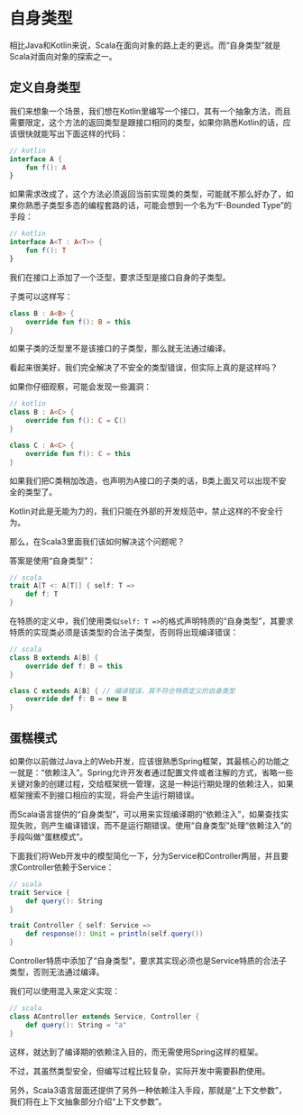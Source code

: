 # 自身类型

相比Java和Kotlin来说，Scala在面向对象的路上走的更远。而“自身类型”就是Scala对面向对象的探索之一。

## 定义自身类型

我们来想象一个场景，我们想在Kotlin里编写一个接口，其有一个抽象方法，而且需要限定，这个方法的返回类型是跟接口相同的类型，如果你熟悉Kotlin的话，应该很快就能写出下面这样的代码：

```kotlin
// kotlin
interface A {
    fun f(): A
}
```

如果需求改成了，这个方法必须返回当前实现类的类型，可能就不那么好办了，如果你熟悉子类型多态的编程套路的话，可能会想到一个名为“F-Bounded Type”的手段：

```kotlin
// kotlin
interface A<T : A<T>> {
    fun f(): T
}
```

我们在接口上添加了一个泛型，要求泛型是接口自身的子类型。

子类可以这样写：

```kotlin
class B : A<B> {
    override fun f(): B = this
}
```

如果子类的泛型里不是该接口的子类型，那么就无法通过编译。

看起来很美好，我们完全解决了不安全的类型错误，但实际上真的是这样吗？

如果你仔细观察，可能会发现一些漏洞：

```kotlin
// kotlin
class B : A<C> {
    override fun f(): C = C()
}

class C : A<C> {
    override fun f(): C = this
}
```

如果我们把C类稍加改造，也声明为A接口的子类的话，B类上面又可以出现不安全的类型了。

Kotlin对此是无能为力的，我们只能在外部的开发规范中，禁止这样的不安全行为。

那么，在Scala3里面我们该如何解决这个问题呢？

答案是使用“自身类型”：

```scala
// scala
trait A[T <: A[T]] { self: T =>
    def f: T
}
```

在特质的定义中，我们使用类似`self: T =>`的格式声明特质的“自身类型”，其要求特质的实现类必须是该类型的合法子类型，否则将出现编译错误：

```scala
// scala
class B extends A[B] {
    override def f: B = this
}

class C extends A[B] { // 编译错误，其不符合特质定义的自身类型
    override def f: B = new B
}
```

## 蛋糕模式

如果你以前做过Java上的Web开发，应该很熟悉Spring框架，其最核心的功能之一就是：“依赖注入”。Spring允许开发者通过配置文件或者注解的方式，省略一些关键对象的创建过程，交给框架统一管理，这是一种运行期处理的依赖注入，如果框架搜索不到接口相应的实现，将会产生运行期错误。

而Scala语言提供的“自身类型”，可以用来实现编译期的“依赖注入”，如果查找实现失败，则产生编译错误，而不是运行期错误。使用“自身类型”处理“依赖注入”的手段叫做“蛋糕模式”。

下面我们将Web开发中的模型简化一下，分为Service和Controller两层，并且要求Controller依赖于Service：

```scala
// scala
trait Service {
    def query(): String
}

trait Controller { self: Service =>
    def response(): Unit = println(self.query())
}
```

Controller特质中添加了“自身类型”，要求其实现必须也是Service特质的合法子类型，否则无法通过编译。

我们可以使用混入来定义实现：

```scala
// scala
class AController extends Service, Controller {
    def query(): String = "a"
}
```

这样，就达到了编译期的依赖注入目的，而无需使用Spring这样的框架。

不过，其虽然类型安全，但编写过程比较复杂，实际开发中需要斟酌使用。

另外，Scala3语言层面还提供了另外一种依赖注入手段，那就是“上下文参数”，我们将在上下文抽象部分介绍“上下文参数”。